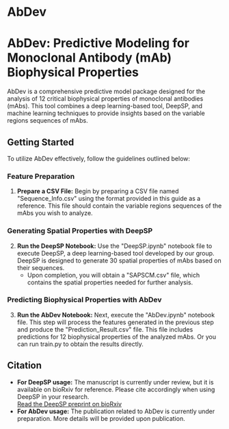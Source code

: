 # AbDev

<!DOCTYPE html>
<html lang="en">
<head>
    <meta charset="UTF-8">
    <meta name="viewport" content="width=device-width, initial-scale=1.0">
</head>
<body>
    <h1>AbDev: Predictive Modeling for Monoclonal Antibody (mAb) Biophysical Properties</h1>
    <p>AbDev is a comprehensive predictive model package designed for the analysis of 12 critical biophysical properties of monoclonal antibodies (mAbs). This tool combines a deep learning-based tool, DeepSP, and machine learning techniques to provide insights based on the variable regions sequences of mAbs.</p>

<h2>Getting Started</h2>
<p>To utilize AbDev effectively, follow the guidelines outlined below:</p>

<h3>Feature Preparation</h3>
<ol>
    <li><strong>Prepare a CSV File:</strong> Begin by preparing a CSV file named "Sequence_Info.csv" using the format provided in this guide as a reference. This file should contain the variable regions sequences of the mAbs you wish to analyze.</li>
</ol>

<h3>Generating Spatial Properties with DeepSP</h3>
<ol start="2">
    <li><strong>Run the DeepSP Notebook:</strong> Use the "DeepSP.ipynb" notebook file to execute DeepSP, a deep learning-based tool developed by our group. DeepSP is designed to generate 30 spatial properties of mAbs based on their sequences.
        <ul>
            <li>Upon completion, you will obtain a "SAPSCM.csv" file, which contains the spatial properties needed for further analysis.</li>
        </ul>
    </li>
</ol>

<h3>Predicting Biophysical Properties with AbDev</h3>
<ol start="3">
    <li><strong>Run the AbDev Notebook:</strong> Next, execute the "AbDev.ipynb" notebook file. This step will process the features generated in the previous step and produce the "Prediction_Result.csv" file. This file includes predictions for 12 biophysical properties of the analyzed mAbs. Or you can run train.py to obtain the results directly.</li>
</ol>

<h2>Citation</h2>
<ul>
    <li><strong>For DeepSP usage:</strong> The manuscript is currently under review, but it is available on bioRxiv for reference. Please cite accordingly when using DeepSP in your research.
        <br><a href="https://www.csbj.org/article/S2001-0370(24)00173-9/fulltext">Read the DeepSP preprint on bioRxiv</a>
    </li>
    <li><strong>For AbDev usage:</strong> The publication related to AbDev is currently under preparation. More details will be provided upon publication.</li>
</ul>
</body>
</html>
